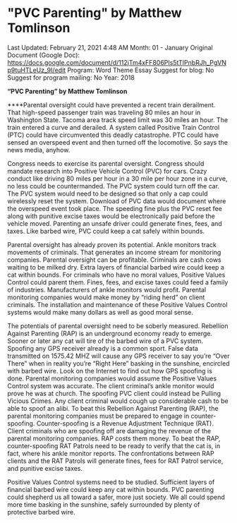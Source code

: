 # "PVC Parenting" by Matthew Tomlinson

Last Updated: February 21, 2021 4:48 AM
Month: 01 - January
Original Document (Google Doc): https://docs.google.com/document/d/112jTm4xFF806PIs5tTIPnbRJh_PgVNp9tuHTLeUz_9I/edit
Program: Word Theme Essay
Suggest for blog: No
Suggest for program mailing: No
Year: 2018

**“PVC Parenting” by Matthew Tomlinson**

****Parental oversight could have prevented a recent train derailment. That high-speed passenger train was traveling 80 miles an hour in Washington State. Tacoma area track speed limit was 30 miles an hour. The train entered a curve and derailed. A system called Positive Train Control (PTC) could have circumvented this deadly catastrophe. PTC could have sensed an overspeed event and then turned off the locomotive. So says the news media, anyhow.

Congress needs to exercise its parental oversight. Congress should mandate research into Positive Vehicle Control (PVC) for cars. Crazy conduct like driving 80 miles per hour in a 30 mile per hour zone in a curve, no less could be countermanded. The PVC system could turn off the car. The PVC system would need to be designed so that only a cap could wirelessly reset the system. Download of PVC data would document where the overspeed event took place. The speeding fine plus the PVC reset fee along with punitive excise taxes would be electronically paid before the vehicle moved. Parenting an unsafe driver could generate fines, fees, and taxes. Like barbed wire, PVC could keep a cat safely within bounds.

Parental oversight has already proven its potential. Ankle monitors track movements of criminals. That generates an income stream for monitoring companies. Parental oversight can be profitable. Criminals are cash cows waiting to be milked dry. Extra layers of financial barbed wire could keep a cat within bounds. For criminals who have no moral values, Positive Values Control could parent them. Fines, fees, and excise taxes could feed a family of industries. Manufacturers of ankle monitors would profit. Parental monitoring companies would make money by “riding herd” on client criminals. The installation and maintenance of these Positive Values Control systems would make many dollars as well as good moral sense.

The potentials of parental oversight need to be soberly measured. Rebellion Against Parenting (RAP) is an underground economy ready to emerge. Sooner or later any cat will tire of the barbed wire of a PVC system. Spoofing any GPS receiver already is a common sport. False data transmitted on 1575.42 MHZ will cause any GPS receiver to say you’re “Over There” when in reality you’re “Right Here” basking in the sunshine, encircled with barbed wire. Look on the Internet to find out how GPS spoofing is done. Parental monitoring companies would assume the Positive Values Control system was accurate. The client criminal’s ankle monitor would prove he was at church. The spoofing PVC client could instead be Pulling Vicious Crimes. Any client criminal would cough up considerable cash to be able to spoof an alibi. To beat this Rebellion Against Parenting (RAP), the parental monitoring companies must be prepared to engage in counter-spoofing. Counter-spoofing is a Revenue Adjustment Technique (RAT). Client criminals who are spoofing off are damaging the revenue of the parental monitoring companies. RAP costs them money. To beat the RAP, counter-spoofing RAT Patrols need to be ready to verify that the cat is, in fact, where his ankle monitor reports. The confrontations between RAP clients and the RAT Patrols will generate fines, fees for RAT Patrol service, and punitive excise taxes.

Positive Values Control systems need to be studied. Sufficient layers of financial barbed wire could keep any cat within bounds. PVC parenting could shepherd us all toward a safer, more just society. We all could spend more time basking in the sunshine, safely surrounded by plenty of protective barbed wire.